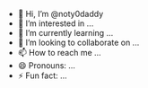 - 👋 Hi, I’m @noty0daddy
- 👀 I’m interested in ...
- 🌱 I’m currently learning ...
- 💞️ I’m looking to collaborate on ...
- 📫 How to reach me ...
- 😄 Pronouns: ...
- ⚡ Fun fact: ...

<!---
noty0daddy/noty0daddy is a ✨ special ✨ repository because its `README.md` (this file) appears on your GitHub profile.
You can click the Preview link to take a look at your changes.
--->
